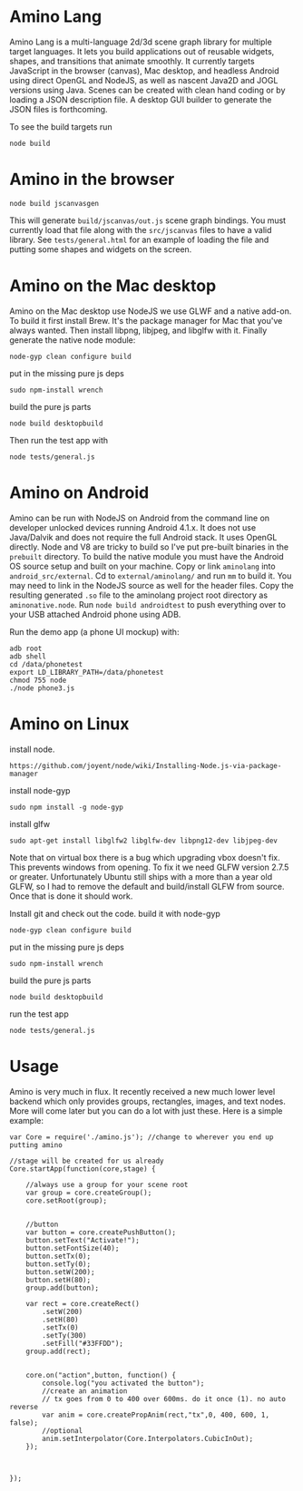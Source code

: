Amino Lang
=========

Amino Lang is a multi-language 2d/3d scene graph library for multiple target
languages. It lets you build applications out of reusable widgets, shapes, and
transitions that animate smoothly. It currently targets JavaScript in the
browser (canvas), Mac desktop, and headless Android using direct OpenGL and
NodeJS, as well as nascent Java2D and JOGL versions using Java. Scenes can be
created with clean hand coding or by loading a JSON description file. A desktop
GUI builder to generate the JSON files is forthcoming.

To see the build targets run

```
node build
```

Amino in the browser
=====================

```
node build jscanvasgen
```

This will generate `build/jscanvas/out.js` scene graph bindings. You must
currently load that file along with the `src/jscanvas` files to have a valid
library. See `tests/general.html` for an example of loading the file and putting
some shapes and widgets on the screen.

Amino on the Mac desktop
========================

Amino on the Mac desktop use NodeJS we use GLWF and a native add-on. To build it first install Brew.
It's the package manager for Mac that you've always wanted. Then install libpng, libjpeg, and libglfw with
it. Finally generate the native node module:

```
node-gyp clean configure build
```

put in the missing pure js deps
```
sudo npm-install wrench
```

build the pure js parts
```
node build desktopbuild
```

Then run the test app with

```
node tests/general.js
```


Amino on Android
=========================

Amino can be run with NodeJS on Android from the command line on developer
unlocked devices running Android 4.1.x. It does not use Java/Dalvik and does not
require the full Android stack. It uses OpenGL directly. Node and V8 are tricky
to build so I've put pre-built binaries in the `prebuilt` directory. To build
the native module you must have the Android OS source setup and built on your
machine. Copy or link `aminolang` into `android_src/external`. Cd to
`external/aminolang/` and run `mm` to build it. You may need to link in the
NodeJS source as well for the header files. Copy the resulting generated `.so`
file to the aminolang project root directory as `aminonative.node`. Run `node
build androidtest` to push everything over to your USB attached Android phone using
ADB.

Run the demo app (a phone UI mockup) with:

```
adb root
adb shell
cd /data/phonetest 
export LD_LIBRARY_PATH=/data/phonetest
chmod 755 node
./node phone3.js
```


Amino on Linux
=========================

install node.

```
https://github.com/joyent/node/wiki/Installing-Node.js-via-package-manager
```

install node-gyp

```
sudo npm install -g node-gyp
```


install glfw

```
sudo apt-get install libglfw2 libglfw-dev ﻿libpng12-dev libjpeg-dev
```

Note that on virtual box there is a bug which upgrading vbox doesn't fix. This prevents windows from opening. To fix it
we need GLFW version 2.7.5 or greater. Unfortunately Ubuntu still ships with a more than a year old GLFW, so I had to
remove the default and build/install GLFW from source. Once that is done it should work.

Install git and check out the code.  build it with node-gyp

```
node-gyp clean configure build
```

put in the missing pure js deps
```
sudo npm-install wrench
```

build the pure js parts
```
node build desktopbuild
```

run the test app
```
node tests/general.js
```



Usage
========

Amino is very much in flux. It recently received a new much lower level backend
which only provides groups, rectangles, images, and text nodes. More will come later
but you can do a lot with just these.  Here is a simple example:

```
var Core = require('./amino.js'); //change to wherever you end up putting amino

//stage will be created for us already
Core.startApp(function(core,stage) {
        
    //always use a group for your scene root
    var group = core.createGroup();
    core.setRoot(group);
    
    
    //button
    var button = core.createPushButton();
    button.setText("Activate!");
    button.setFontSize(40);
    button.setTx(0);
    button.setTy(0);
    button.setW(200);
    button.setH(80);
    group.add(button);

    var rect = core.createRect()
        .setW(200)
        .setH(80)
        .setTx(0)
        .setTy(300)
        .setFill("#33FFDD");
    group.add(rect);
        
    
    core.on("action",button, function() {
        console.log("you activated the button");
        //create an animation
        // tx goes from 0 to 400 over 600ms. do it once (1). no auto reverse
        var anim = core.createPropAnim(rect,"tx",0, 400, 600, 1, false);
        //optional
        anim.setInterpolator(Core.Interpolators.CubicInOut);
    });
    
       
    
});
```




